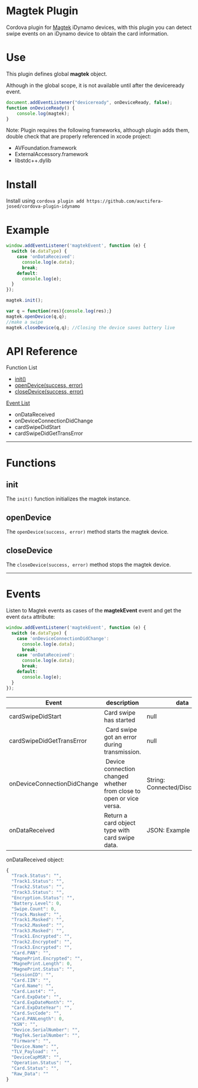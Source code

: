 # Magtek Plugin

Cordova plugin for [Magtek](https://www.magtek.com/) iDynamo devices, with this plugin you can detect swipe events on an iDynamo device to obtain the card information.

# Use
This plugin defines global **magtek** object.

Although in the global scope, it is not available until after the deviceready event.
```javascript
document.addEventListener("deviceready", onDeviceReady, false);
function onDeviceReady() {
    console.log(magtek);
}
```

Note: Plugin requires the following frameworks, although plugin adds them, double check that are properly referenced in xcode project:

- AVFoundation.framework
- ExternalAccessory.framework
- libstdc++.dylib


# Install

Install using `cordova plugin add https://github.com/auctifera-josed/cordova-plugin-idynamo`

# Example
```javascript
window.addEventListener('magtekEvent', function (e) {
  switch (e.dataType) {
    case 'onDataReceived':
      console.log(e.data);
      break;
    default:
      console.log(e);
  }
});

magtek.init();

var q = function(res){console.log(res);}
magtek.openDevice(q,q);
//make a swipe
magtek.closeDevice(q,q); //Closing the device saves battery live
```
# API Reference



Function List
- [init()](#init)
- [openDevice(success, error)](#opendevice)
- [closeDevice(success, error)](#closedevice)

[Event List](#events)
- onDataReceived
- onDeviceConnectionDidChange
- cardSwipeDidStart
- cardSwipeDidGetTransError

---

# Functions

## init
The `init()` function initializes the magtek instance.

## openDevice
The `openDevice(success, error)` method starts the magtek device.

## closeDevice
The `closeDevice(success, error)` method stops the magtek device.

---

# Events
Listen to Magtek events as cases of the **magtekEvent** event and get the event `data` attribute: 

```javascript
window.addEventListener('magtekEvent', function (e) {
  switch (e.dataType) {
    case 'onDeviceConnectionDidChange':
      console.log(e.data);
      break;
    case 'onDataReceived':
      console.log(e.data);
      break;
    default:
      console.log(e);
  }
});
```

| Event | description | data  |
| --- | -------- | -------- |
| cardSwipeDidStart  | Card swipe has started| null |
| cardSwipeDidGetTransError | Card swipe got an error during transmission. | null |
| onDeviceConnectionDidChange | Device connection changed whether from close to open or vice versa. | String: Connected/Disconnected |
| onDataReceived | Return a card object type with card swipe data. | JSON: Example below |

onDataReceived object:
```javascript
{
  "Track.Status": "",
  "Track1.Status": "",
  "Track2.Status": "",
  "Track3.Status": "",
  "Encryption.Status": "",
  "Battery.Level": 0,
  "Swipe.Count": 0,
  "Track.Masked": "",
  "Track1.Masked": "",
  "Track2.Masked": "",
  "Track3.Masked": "",
  "Track1.Encrypted": "",
  "Track2.Encrypted": "",
  "Track3.Encrypted": "",
  "Card.PAN": "",
  "MagnePrint.Encrypted": "",
  "MagnePrint.Length": 0,
  "MagnePrint.Status": "",
  "SessionID": "",
  "Card.IIN": "",
  "Card.Name": "",
  "Card.Last4": "",
  "Card.ExpDate": "",
  "Card.ExpDateMonth": "",
  "Card.ExpDateYear": "",
  "Card.SvcCode": "",
  "Card.PANLength": 0,
  "KSN": "",
  "Device.SerialNumber": "",
  "MagTek.SerialNumber": "",
  "Firmware": "",
  "Device.Name": "",
  "TLV_Payload": "",
  "DeviceCapMSR": "",
  "Operation.Status": "",
  "Card.Status": "",
  "Raw_Data": ""
}
```
